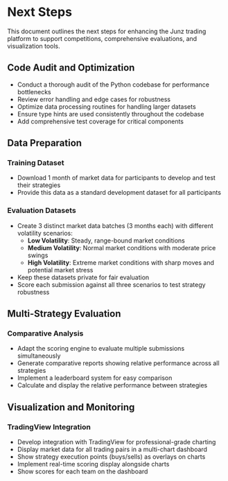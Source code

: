 # Next Steps

This document outlines the next steps for enhancing the Junz trading platform to support competitions, comprehensive evaluations, and visualization tools.

## Code Audit and Optimization

- Conduct a thorough audit of the Python codebase for performance bottlenecks
- Review error handling and edge cases for robustness
- Optimize data processing routines for handling larger datasets
- Ensure type hints are used consistently throughout the codebase
- Add comprehensive test coverage for critical components

## Data Preparation

### Training Dataset
- Download 1 month of market data for participants to develop and test their strategies
- Provide this data as a standard development dataset for all participants

### Evaluation Datasets
- Create 3 distinct market data batches (3 months each) with different volatility scenarios:
  - **Low Volatility**: Steady, range-bound market conditions
  - **Medium Volatility**: Normal market conditions with moderate price swings
  - **High Volatility**: Extreme market conditions with sharp moves and potential market stress
- Keep these datasets private for fair evaluation
- Score each submission against all three scenarios to test strategy robustness

## Multi-Strategy Evaluation

### Comparative Analysis
- Adapt the scoring engine to evaluate multiple submissions simultaneously
- Generate comparative reports showing relative performance across all strategies
- Implement a leaderboard system for easy comparison
- Calculate and display the relative performance between strategies

## Visualization and Monitoring

### TradingView Integration
- Develop integration with TradingView for professional-grade charting
- Display market data for all trading pairs in a multi-chart dashboard
- Show strategy execution points (buys/sells) as overlays on charts
- Implement real-time scoring display alongside charts
- Show scores for each team on the dashboard
